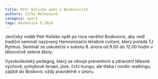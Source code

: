 ```yaml
---
title: Petr Kolisko opět v Boskovicích
authors: Jitka Melkusová
category: sport
tags: Boskovice 5-2014
---
```


Jevíčský rodák Petr Kolisko opět po roce navštíví Boskovice, aby vedl tradiční seminář nazývaný Harmonizační léčebné cvičení, který pořádá TJ Rytmus. Seminář se uskuteční v sobotu 8. února od 9.00 do 12.00 hodin v tělocvičně zelené školy.

Vysokoškolský pedagog, který se věnuje preventivní a zdravotní tělesné výchově, pohybové terapii, józe, čchi-kungu, ale třeba i nordic-walkingu, zajíždí do Boskovic vždy pravidelně v únoru.